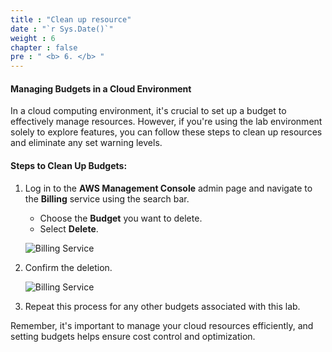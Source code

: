 ```yaml
---
title : "Clean up resource"
date : "`r Sys.Date()`"
weight : 6
chapter : false
pre : " <b> 6. </b> "
---
```


#### **Managing Budgets in a Cloud Environment**

In a cloud computing environment, it's crucial to set up a budget to effectively manage resources. However, if you're using the lab environment solely to explore features, you can follow these steps to clean up resources and eliminate any set warning levels.

#### **Steps to Clean Up Budgets:**

1. Log in to the **AWS Management Console** admin page and navigate to the **Billing** service using the search bar.

   - Choose the **Budget** you want to delete.
   - Select **Delete**.
   
   ![Billing Service](/images/5/0009.png?featherlight=false&width=90pc)

2. Confirm the deletion.

   ![Billing Service](/images/5/00010.png?featherlight=false&width=90pc)

3. Repeat this process for any other budgets associated with this lab.

Remember, it's important to manage your cloud resources efficiently, and setting budgets helps ensure cost control and optimization.
